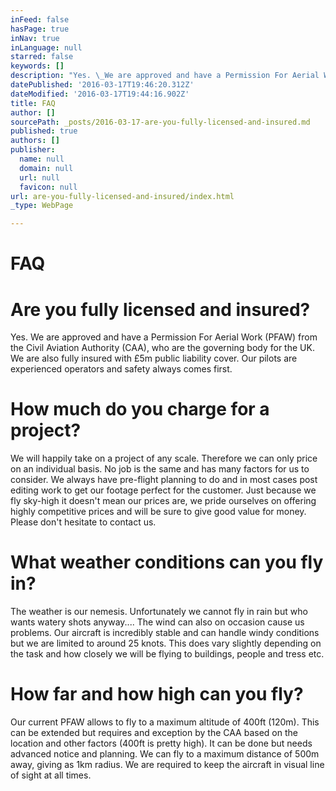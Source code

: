 ```yaml
---
inFeed: false
hasPage: true
inNav: true
inLanguage: null
starred: false
keywords: []
description: "Yes. \_We are approved and have a Permission For Aerial Work (PFAW) from the Civil Aviation Authority (CAA), who are the governing body for the UK. \_We are also fully insured with £5m public liability cover. \_Our pilots are experienced operators and safety always comes first."
datePublished: '2016-03-17T19:46:20.312Z'
dateModified: '2016-03-17T19:44:16.902Z'
title: FAQ
author: []
sourcePath: _posts/2016-03-17-are-you-fully-licensed-and-insured.md
published: true
authors: []
publisher:
  name: null
  domain: null
  url: null
  favicon: null
url: are-you-fully-licensed-and-insured/index.html
_type: WebPage

---
```

# FAQ

# Are you fully licensed and insured?

Yes.  We are approved and have a Permission For Aerial Work (PFAW) from the Civil Aviation Authority (CAA), who are the governing body for the UK.  We are also fully insured with £5m public liability cover.  Our pilots are experienced operators and safety always comes first.

# How much do you charge for a project?

We will happily take on a project of any scale.  Therefore we can only price on an individual basis.  No job is the same and has many factors for us to consider.  We always have pre-flight planning to do and in most cases post editing work to get our footage perfect for the customer.  Just because we fly sky-high it doesn't mean our prices are, we pride ourselves on offering highly competitive prices and will be sure to give good value for money.  Please don't hesitate to contact us.

# What weather conditions can you fly in?

The weather is our nemesis.  Unfortunately we cannot fly in rain but who wants watery shots anyway....  The wind can also on occasion cause us problems.  Our aircraft is incredibly stable and can handle windy conditions but we are limited to around 25 knots.  This does vary slightly depending on the task and how closely we will be flying to buildings, people and tress etc.

# How far and how high can you fly?

Our current PFAW allows to fly to a maximum altitude of 400ft (120m).  This can be extended but requires and exception by the CAA based on the location and other factors (400ft is pretty high).  It can be done but needs advanced notice and planning.  We can fly to a maximum distance of 500m away, giving as 1km radius. We are required to keep the aircraft in visual line of sight at all times.